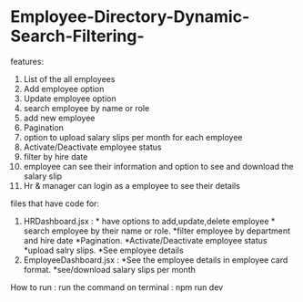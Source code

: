 # Employee-Directory-Dynamic-Search-Filtering-

features:
1. List of the all employees
2. Add employee option
3. Update employee option
4. search employee by name or role
5. add new employee
6. Pagination
7. option to upload salary slips per month for each employee
8. Activate/Deactivate employee status
9. filter by hire date
10. employee can see their information and option to see and download the salary slip
11. Hr & manager can login as a employee to see their details 

files that have code for:
1. HRDashboard.jsx : * have options to add,update,delete employee * search employee by their name or role. *filter employee by department and hire date  *Pagination. *Activate/Deactivate employee status *upload salry slips. *See employee details
2. EmployeeDashboard.jsx : *See the employee details in employee card format. *see/download salary slips per month

How to run :
run the command on terminal : npm run dev 
